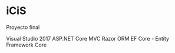 # iCiS
Proyecto final

Visual Studio 2017
ASP.NET Core MVC
Razor
ORM EF Core -  Entity Framework Core
